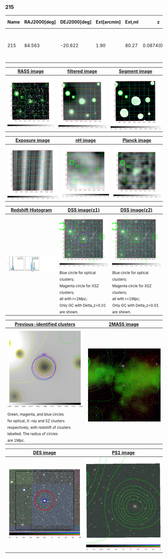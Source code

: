<div STYLE="page-break-after: always;"></div>

### 215

|Name|RAJ2000[deg]|DEJ2000[deg] |Ext[arcmin]| Ext,ml | z | z_src| C|GC(XSZ,Delta_z<0.01)| GC(OPT,Delta_z<0.01)|GC| R_sig[arcmin] | R500[arcmin] | R500[Mpc]| CRsig[c/s] | CR500[c/s] |L500[1E44 erg/s]|F500[1E-12 erg/s/cm^2]| M500[1E14 Msun]|Tx[keV]|Cnt_sig|Beta|Rc[arcmin]|Comment|Alias|
|---|---|---|---|---|---|------|---|--------|---------|----------|---|---|---|---|---|---|---|---|---|---|---|---|---|---|
|215| 84.563| -20.622| 1.90| 80.27| 0.0874(0.005)| z1, z_xsz| B| MCXC, PSZ2, Tar| A, N| A, MCXC, N, PSZ2, Tar, XB| 11.238| 9.004| 0.884| 0.249(0.034)| 0.241(0.033)| 0.856(0.058)| 4.495(0.304)| 2.13(0.07)| 3.51(0.08)| 128.5| 0.942(-0.074+0.043)| 4.533(-0.421+0.336)| -| k196|

|[RASS image](../image/215/215_img.pdf)|[filtered image](../image/215/215_fil.pdf)|[Segment image](../image/215/215_seg.pdf)|
|-------------------|--------------------|-------------------|
| <img src="../image/215/215_img.png" width="300">  | <img src="../image/215/215_fil.png" width="300">   | <img src="../image/215/215_seg.png" width="300">  |

|[Exposure image](../image/215/215_mex.pdf)| [nH image](../image/215/215_nh.pdf)| [Planck image](../image/215/215_p.pdf)|
|-------------------|--------------------|-------------------|
|<img src="../image/215/215_mex.png" width="300">   | <img src="../image/215/215_nh.png" width="300">    | <img src="../image/215/215_p.png" width="300"> |

|[Redshift Histogram](../image/215/215_zg.pdf) | [DSS image(z1)](../image/215/215_dss_z1.pdf)      |  [DSS image(z2)](../image/215/215_dss_z2.pdf)    |
|-------------------|--------------------|-------------------|
|<img src="../image/215/215_zg.png" width="300"> |<img src="../image/215/215_dss_z1.png" width="300"> <sub><br>Blue circle for optical clusters; <br>Magenta circle for XSZ clusters; <br>all with r=1Mpc; <br>Only GC with Delta_z<0.01 are shown. </sub>| <img src="../image/215/215_dss_z2.png" width="300"><sub><br>Blue circle for optical clusters; <br>Magenta circle for XSZ clusters; <br>all with r=1Mpc; <br>Only GC with Delta_z<0.01 are shown. </sub> |

|[Previous-identified clusters](../image/215/215_gc.pdf) | [2MASS image](../image/215/215_2mass.pdf)      |
|-------------------|-------------------|
|<img src=../image/215/215_gc.png width="300"> <br><sub>Green, magenta, and blue circles <br>for optical, X-ray and SZ clusters <br>respectively, with redshift of clusters <br>labelled. The radius of circles <br>are 1Mpc.</sub>|<img src="../image/215/215_2mass.png" width="300">  |

|[DES image](../image/215/215_des.pdf)   |[PS1 image](../image/215/215_ps1.pdf)            |
|-------------------|-------------------|
| <img src="../image/215/215_des.png" width="300">  | <img src="../image/215/215_ps1.png" width="300">  |
